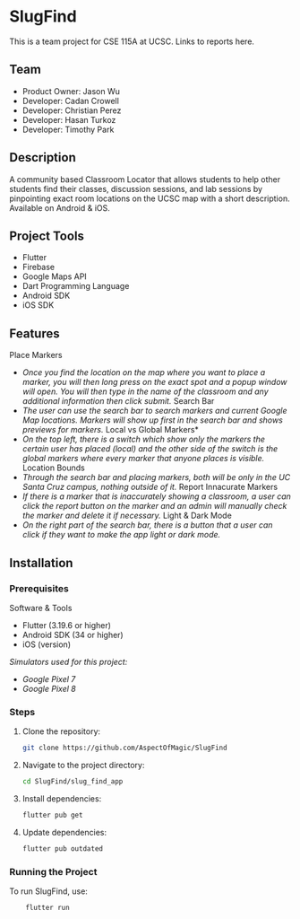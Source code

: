 # SlugFind
This is a team project for CSE 115A at UCSC. Links to reports here.

##  Team

- Product Owner: Jason Wu
- Developer: Cadan Crowell
- Developer: Christian Perez
- Developer: Hasan Turkoz
- Developer: Timothy Park

## Description
A community based Classroom Locator that allows students to help other students find their classes, discussion sessions, and lab sessions by pinpointing exact room locations on the UCSC map with a short description. Available on Android & iOS.

## Project Tools
- Flutter
- Firebase
- Google Maps API
- Dart Programming Language
- Android SDK
- iOS SDK

## Features
Place Markers
- *Once you find the location on the map where you want to place a marker, you will then long press on the exact spot and a popup window will open. You will then type in the name of the classroom and any additional information then click submit.*
Search Bar
- *The user can use the search bar to search markers and current Google Map locations. Markers will show up first in the search bar and shows previews for markers.*
Local vs Global Markers*
- *On the top left, there is a switch which show only the markers the certain user has placed (local) and the other side of the switch is the global markers where every marker that anyone places is visible.*
Location Bounds
- *Through the search bar and placing markers, both will be only in the UC Santa Cruz campus, nothing outside of it.*
Report Innacurate Markers
- *If there is a marker that is inaccurately showing a classroom, a user can click the report button on the marker and an admin will manually check the marker and delete it if necessary.*
Light & Dark Mode
- *On the right part of the search bar, there is a button that a user can click if they want to make the app light or dark mode.* 

## Installation

### Prerequisites
Software & Tools
- Flutter (3.19.6 or higher)
- Android SDK (34 or higher)
- iOS (version)

*Simulators used for this project:* 
- *Google Pixel 7* 
- *Google Pixel 8*

### Steps
1. Clone the repository:
    ```bash
    git clone https://github.com/AspectOfMagic/SlugFind
    ```
2. Navigate to the project directory:
    ```bash
    cd SlugFind/slug_find_app
    ```
3. Install dependencies:
    ```bash
    flutter pub get
    ```
4. Update dependencies:
    ```bash
    flutter pub outdated
    ```

### Running the Project
To run SlugFind, use:
```bash
    flutter run
```